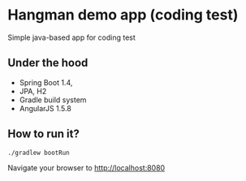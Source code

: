 Hangman demo app (coding test)
==========

Simple java-based app for coding test


Under the hood
------

* Spring Boot 1.4, 
* JPA, H2
* Gradle build system
* AngularJS 1.5.8


How to run it?
------------

```
./gradlew bootRun
```

Navigate your browser to [http://localhost:8080](http://localhost:8080)